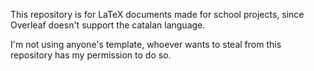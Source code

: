This repository is for LaTeX documents made for school projects,
since Overleaf doesn't support the catalan language.

I'm not using anyone's template,
whoever wants to steal from this repository has my permission to do so.
